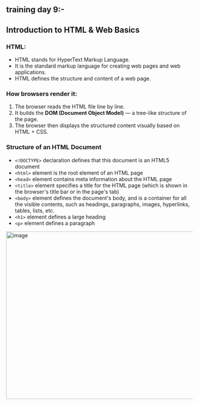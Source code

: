 ## training day 9:-

## **Introduction to HTML & Web Basics**

### HTML:
* HTML stands for HyperText Markup Language.
* It is the standard markup language for creating web pages and web applications.
* HTML defines the structure and content of a web page.

### **How browsers render it:**

1. The browser reads the HTML file line by line.
2. It builds the **DOM (Document Object Model)** — a tree-like structure of the page.
3. The browser then displays the structured content visually based on HTML + CSS.

###  Structure of an HTML Document
* `<!DOCTYPE>` declaration defines that this document is an HTML5 document
* `<html>` element is the root element of an HTML page
* `<head>` element contains meta information about the HTML page
* `<title>` element specifies a title for the HTML page (which is shown in the browser's title bar or in the page's tab)
* `<body>` element defines the document's body, and is a container for all the visible contents, such as headings, paragraphs, images, hyperlinks, tables, lists, etc.
* `<h1>` element defines a large heading
* `<p>` element defines a paragraph

<img width="1280" height="453" alt="image" src="https://github.com/user-attachments/assets/7477af64-0469-4a07-beb7-ad1297fa38ba" />
